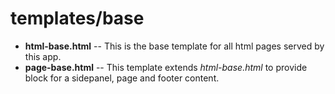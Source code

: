 # templates/base

* **html-base.html** -- This is the base template for all html pages served by this app.
* **page-base.html** -- This template extends *html-base.html* to provide block for a sidepanel, page and footer content.

